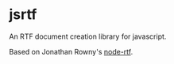 jsrtf
=====

An RTF document creation library for javascript.

Based on Jonathan Rowny's [node-rtf](https://github.com/jrowny/node-rtf).

